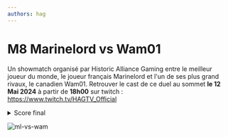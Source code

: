 ```yaml
---
authors: hag
---
```


# M8 Marinelord vs Wam01

Un showmatch organisé par Historic Alliance Gaming entre le meilleur joueur du monde, <!-- truncate -->le joueur français Marinelord et l'un de ses plus grand rivaux, le canadien Wam01.
Retrouver le cast de ce duel au sommet **le 12 Mai 2024** à partir de **18h00** sur twitch : https://www.twitch.tv/HAGTV_Official

<details> 
  <summary>Score final</summary>
    <div>
        Marinelord : 4 / Wam01 : 2 <br/>
        <b>Victoire de Marinelord !! 🏆🇨🇵</b>
    </div>
</details>

![ml-vs-wam](/img/organisations/hag/MLvsWAM-12-05-2024.png)
